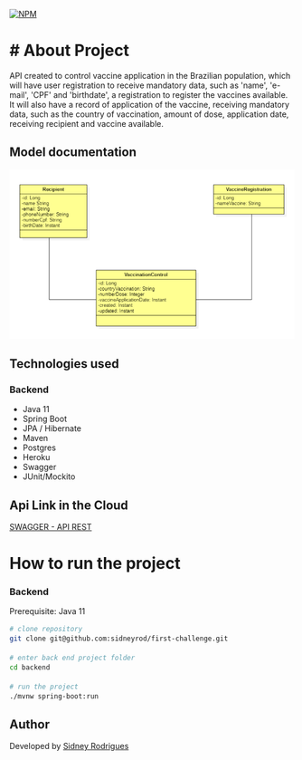 [![NPM](https://img.shields.io/npm/l/react)](https://github.com/sidneyrod/first-challenge/blob/main/LICENSE)

# # About Project

API created to control vaccine application in the Brazilian population, which will have user registration to receive mandatory data, such as 'name', 'e-mail', 'CPF' and 'birthdate', a registration to register the vaccines available. It will also have a record of application of the vaccine, receiving mandatory data, such as the country of vaccination, amount of dose, application date, receiving recipient and vaccine available.

## Model documentation
![Conceptual model](https://github.com/sidneyrod/assets/blob/main/others/VaccinationControlModel.png)

## Technologies used
### Backend
- Java 11
- Spring Boot
- JPA / Hibernate
- Maven
- Postgres
- Heroku
- Swagger
- JUnit/Mockito

## Api Link in the Cloud
<p className="text-light"><a href="https://apirest-vaccinationcontrol.herokuapp.com/swagger-ui.html" 
target="_blank" rel="noreferrer">SWAGGER - API REST</a></p>


#  How to run the project

### Backend
Prerequisite: Java 11

```bash
# clone repository
git clone git@github.com:sidneyrod/first-challenge.git

# enter back end project folder
cd backend

# run the project
./mvnw spring-boot:run
```

## Author

<p className="text-light">Developed by <a href="https://github.com/sidneyrod" 
target="_blank" rel="noreferrer">Sidney Rodrigues</a></p>
